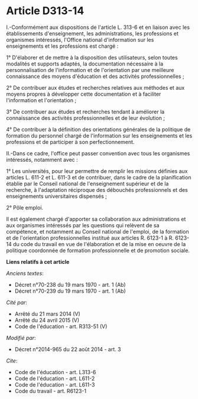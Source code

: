 # Article D313-14

I.-Conformément aux dispositions de l'article L. 313-6 et en liaison avec les établissements d'enseignement, les
administrations, les professions et organismes intéressés, l'Office national d'information sur les enseignements et les
professions est chargé : 

1° D'élaborer et de mettre à la disposition des utilisateurs, selon toutes modalités et supports adaptés, la documentation
nécessaire à la personnalisation de l'information et de l'orientation par une meilleure connaissance des moyens d'éducation
et des activités professionnelles ; 

2° De contribuer aux études et recherches relatives aux méthodes et aux moyens propres à développer cette documentation et à
faciliter l'information et l'orientation ; 

3° De contribuer aux études et recherches tendant à améliorer la connaissance des activités professionnelles et de leur
évolution ; 

4° De contribuer à la définition des orientations générales de la politique de formation du personnel chargé de l'information
sur les enseignements et les professions et de participer à son perfectionnement. 

II.-Dans ce cadre, l'office peut passer convention avec tous les organismes intéressés, notamment avec : 

1° Les universités, pour leur permettre de remplir les missions définies aux articles L. 611-2 et L. 611-3 et de contribuer,
dans le cadre de la planification établie par le Conseil national de l'enseignement supérieur et de la recherche, à
l'adaptation réciproque des débouchés professionnels et des enseignements universitaires dispensés ; 

2° Pôle emploi. 

Il est également chargé d'apporter sa collaboration aux administrations et aux organismes intéressés par les questions qui
relèvent de sa compétence, et notamment au Conseil national de l'emploi, de la formation et de l'orientation professionnelles
institué aux articles R. 6123-1 à R. 6123-14 du code du travail en vue de l'élaboration et de la mise en oeuvre de la
politique coordonnée de formation professionnelle et de promotion sociale.

**Liens relatifs à cet article**

_Anciens textes_:

  - Décret n°70-238 du 19 mars 1970 - art. 1 (Ab)
  - Décret n°70-239 du 19 mars 1970 - art. 1 (Ab)

_Cité par_:

  - Arrêté du 21 mars 2014 (V)
  - Arrêté du 24 avril 2015 (V)
  - Code de l'éducation - art. R313-51 (V)

_Modifié par_:

  - Décret n°2014-965 du 22 août 2014 - art. 3

_Cite_:

  - Code de l'éducation - art. L313-6
  - Code de l'éducation - art. L611-2
  - Code de l'éducation - art. L611-3
  - Code du travail - art. R6123-1
